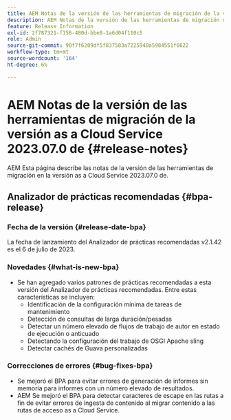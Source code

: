 ```yaml
---
title: AEM Notas de la versión de las herramientas de migración de la versión as a Cloud Service 2023.07.0 de
description: AEM Notas de la versión de las herramientas de migración de la versión as a Cloud Service 2023.07.0 de
feature: Release Information
exl-id: 2f787321-f156-480d-bbe8-1a6d04f110c5
role: Admin
source-git-commit: 90f7f6209df5f837583a7225940a5984551f6622
workflow-type: tm+mt
source-wordcount: '164'
ht-degree: 6%

---
```


# AEM Notas de la versión de las herramientas de migración de la versión as a Cloud Service 2023.07.0 de {#release-notes}

AEM Esta página describe las notas de la versión de las herramientas de migración en la versión as a Cloud Service 2023.07.0 de.

## Analizador de prácticas recomendadas {#bpa-release}

### Fecha de la versión {#release-date-bpa}

La fecha de lanzamiento del Analizador de prácticas recomendadas v2.1.42 es el 6 de julio de 2023.

### Novedades {#what-is-new-bpa}

* Se han agregado varios patrones de prácticas recomendadas a esta versión del Analizador de prácticas recomendadas. Entre estas características se incluyen:
   * Identificación de la configuración mínima de tareas de mantenimiento
   * Detección de consultas de larga duración/pesadas
   * Detectar un número elevado de flujos de trabajo de autor en estado de ejecución o anticuado
   * Detectando la configuración del trabajo de OSGI Apache sling
   * Detectar cachés de Guava personalizadas

### Correcciones de errores {#bug-fixes-bpa}

* Se mejoró el BPA para evitar errores de generación de informes sin memoria para informes con un número elevado de resultados.
* AEM Se mejoró el BPA para detectar caracteres de escape en las rutas a fin de evitar errores de ingesta de contenido al migrar contenido a las rutas de acceso as a Cloud Service.
